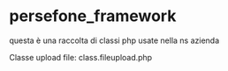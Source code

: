 persefone_framework
===================

questa è una raccolta di classi php usate nella ns azienda

Classe upload file:  class.fileupload.php
